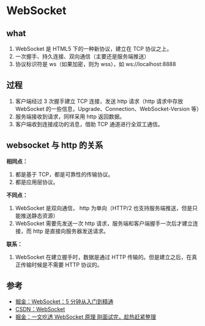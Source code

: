 # WebSocket

## what

1. WebSocket 是 HTML5 下的一种新协议，建立在 TCP 协议之上。
2. 一次握手、持久连接、双向通信（主要还是服务端推送）
3. 协议标识符是 ws（如果加密，则为 wss），如 ws://localhost:8888

## 过程

1. 客户端经过 3 次握手建立 TCP 连接，发送 http 请求（http 请求中存放 WebSocket 的一些信息，Upgrade、Connection、WebSocket-Version 等）
2. 服务端接收到请求，同样采用 http 返回数据。
3. 客户端收到连接成功的消息，借助 TCP 通道进行全双工通信。

## websocket 与 http 的关系

**相同点：**

1. 都是基于 TCP，都是可靠性的传输协议。
2. 都是应用层协议。

**不同点：**

1. WebSocket 是双向通信， http 为单向（HTTP/2 也支持服务端推送，但是只能推送静态资源）
2. WebSocket 需要先发送一次 http 请求，服务端和客户端握手一次后才建立连接，而 http 是直接向服务器发送请求。

**联系：**

1. WebSocket 在建立握手时，数据是通过 HTTP 传输的。但是建立之后，在真正传输时候是不需要 HTTP 协议的。

## 参考

- [掘金：WebSocket：5 分钟从入门到精通](https://juejin.cn/post/6844903544978407431)
- [CSDN：WebSocket](https://blog.csdn.net/qq_54773998/article/details/123863493)
- [掘金：一文吃透 WebSocket 原理 刚面试完，趁热赶紧整理](https://juejin.cn/post/7020964728386093093#heading-3)
